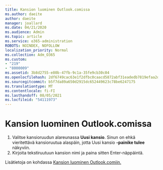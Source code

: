 ```yaml
---
title: Kansion luominen Outlook.comissa
ms.author: daeite
author: daeite
manager: joallard
ms.date: 04/21/2020
ms.audience: Admin
ms.topic: article
ms.service: o365-administration
ROBOTS: NOINDEX, NOFOLLOW
localization_priority: Normal
ms.collection: Adm_O365
ms.custom:
- "219"
- "8000009"
ms.assetid: 3b8d2755-e80b-47fb-9c1a-35fe9cb30c04
ms.openlocfilehash: 2df6749cac63e1f2dfbc0caacd5872abf31eadedb7819efaa2d4a05be56f8e4f
ms.sourcegitcommit: b5f7da89a650d2915dc652449623c78be6247175
ms.translationtype: MT
ms.contentlocale: fi-FI
ms.lasthandoff: 08/05/2021
ms.locfileid: "54111973"
---
```

# <a name="create-a-folder-in-outlookcom"></a>Kansion luominen Outlook.comissa

1. Valitse kansioruudun alareunassa **Uusi kansio**. Sinun on ehkä vieritettävä kansioruutua alaspäin, jotta Uusi kansio **-painike tulee** näkyviin.
2. Kirjoita tekstiruutuun kansion nimi ja paina sitten Enter-näppäintä.

Lisätietoja on kohdassa [Kansion luominen Outlook.comiin.](https://support.office.com/article/6bb0723a-f39f-4a8d-bb3f-fab5dcc2510a?wt.mc_id=Office_Outlook_com_Alchemy)